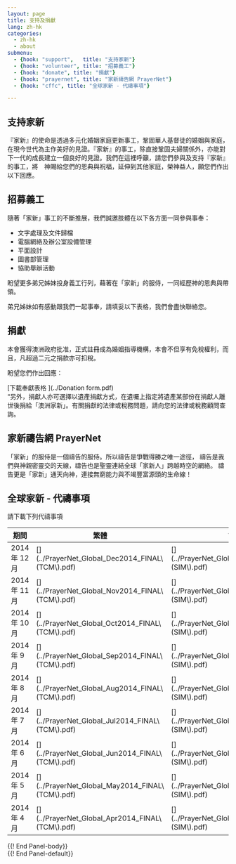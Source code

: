 ```yaml
---
layout: page
title: 支持及捐獻
lang: zh-hk
categories: 
  - zh-hk
  - about
submenu:
  - {hook: "support",   title: "支持家新"}
  - {hook: "volunteer", title: "招募義工"}
  - {hook: "donate", title: "捐獻"}
  - {hook: "prayernet", title: "家新禱告網 PrayerNet"}
  - {hook: "cffc", title: "全球家新 - 代禱事項"}

---
```


支持家新<a name="support">&nbsp;</a>
-------

『家新』的使命是透過多元化婚姻家庭更新事工，鞏固華人基督徒的婚姻與家庭，在現今世代為主作美好的見證。『家新』的事工，除直接鞏固夫婦關係外，亦能對下一代的成長建立一個良好的見證。我們在這裡呼籲，請您們參與及支持『家新』的事工，將　神賜給您們的恩典與祝福，延伸到其他家庭，榮神益人，願您們作出以下回應。

招募義工<a name="volunteer">&nbsp;</a>
--------
隨著「家新」事工的不斷推展，我們誠邀肢體在以下各方面一同參與事奉：

- 文字處理及文件歸檔
- 電腦網絡及辦公室設備管理
- 平面設計
- 圖書部管理
- 協助舉辦活動

盼望更多弟兄姊妹投身義工行列，藉著在「家新」的服侍，一同經歷神的恩典與帶領。

弟兄姊妹如有感動跟我們一起事奉，請填妥以下表格，我們會盡快聯絡您。

捐獻<a name="donate">&nbsp;</a>
----
本會獲得澳洲政府批准，正式註冊成為婚姻指導機構，本會不但享有免稅權利，而且，凡超過二元之捐款亦可扣稅。  

盼望您們作出回應：  


[下載奉獻表格 <span class="glyphicon glyphicon-download-alt"></span>](../Donation form.pdf)  
“另外，捐獻人亦可選擇以遺產捐獻方式，在遺囑上指定將遺產某部份在捐獻人離世後捐給「澳洲家新」。有關捐獻的法律或稅務問題，請向您的法律或稅務顧問查詢。

家新禱告網 PrayerNet<a name="prayernet">&nbsp;</a>
--------------------
「家新」的服侍是一個禱告的服侍。所以禱告是爭戰得勝之唯一途徑，
禱告是我們與神親密靈交的天線，禱告也是聖靈連結全球「家新人」跨越時空的網絡。
禱告更是「家新」通天向神，連接無窮能力與不竭豐富源頭的生命線！ 　


全球家新 - 代禱事項<a name="cffc">&nbsp;</a>
-------------------
請下載下列代禱事項
<div class="panel panel-default">
<div class="panel-body">
<table class="table">
<thead>
<tr>
<th>期間</th><th>繁體</th><th>简体</th>
<tr>
<tbody>
<tr>
<td>2014年&nbsp;12月</td>
<td>
[<span class="glyphicon glyphicon-download-alt"></span>](../PrayerNet_Global_Dec2014_FINAL\(TCM\).pdf)  
</td>
<td>
[<span class="glyphicon glyphicon-download-alt"></span>](../PrayerNet_Global_Dec2014_FINAL\(SIM\).pdf)
</td>
</tr>
<tr>
<td>2014年&nbsp;11月</td>
<td>
[<span class="glyphicon glyphicon-download-alt"></span>](../PrayerNet_Global_Nov2014_FINAL\(TCM\).pdf)  
</td>
<td>
[<span class="glyphicon glyphicon-download-alt"></span>](../PrayerNet_Global_Nov2014_FINAL\(SIM\).pdf)
</td>
</tr>
<tr>
<td>2014年&nbsp;10月</td>
<td>
[<span class="glyphicon glyphicon-download-alt"></span>](../PrayerNet_Global_Oct2014_FINAL\(TCM\).pdf)  
</td>
<td>
[<span class="glyphicon glyphicon-download-alt"></span>](../PrayerNet_Global_Oct2014_FINAL\(SIM\).pdf)
</td>
</tr>
<tr>
<td>2014年&nbsp;9月</td>
<td>
[<span class="glyphicon glyphicon-download-alt"></span>](../PrayerNet_Global_Sep2014_FINAL\(TCM\).pdf)  
</td>
<td>
[<span class="glyphicon glyphicon-download-alt"></span>](../PrayerNet_Global_Sep2014_FINAL\(SIM\).pdf)
</td>
</tr>
<tr>
<td>2014年&nbsp;8月</td>
<td>
[<span class="glyphicon glyphicon-download-alt"></span>](../PrayerNet_Global_Aug2014_FINAL\(TCM\).pdf)  
</td>
<td>
[<span class="glyphicon glyphicon-download-alt"></span>](../PrayerNet_Global_Aug2014_FINAL\(SIM\).pdf)
</td>
</tr>
<tr>
<td>2014年&nbsp;7月</td>
<td>
[<span class="glyphicon glyphicon-download-alt"></span>](../PrayerNet_Global_Jul2014_FINAL\(TCM\).pdf)  
</td>
<td>
[<span class="glyphicon glyphicon-download-alt"></span>](../PrayerNet_Global_Jul2014_FINAL\(SIM\).pdf)
</td>
</tr>
<tr>
<td>2014年&nbsp;6月</td>
<td>
[<span class="glyphicon glyphicon-download-alt"></span>](../PrayerNet_Global_Jun2014_FINAL\(TCM\).pdf)  
</td>
<td>
[<span class="glyphicon glyphicon-download-alt"></span>](../PrayerNet_Global_Jun2014_FINAL\(SIM\).pdf)
</td>
</tr>
<tr>
<td>2014年&nbsp;5月</td>
<td>
[<span class="glyphicon glyphicon-download-alt"></span>](../PrayerNet_Global_May2014_FINAL\(TCM\).pdf)
</td>
<td>
[<span class="glyphicon glyphicon-download-alt"></span>](../PrayerNet_Global_May2014_FINAL\(SIM\).pdf)
</td>
</tr>
<tr>
<td>2014年&nbsp;4月</td>
<td>
[<span class="glyphicon glyphicon-download-alt"></span>](../PrayerNet_Global_Apr2014_FINAL\(TCM\).pdf)
</td>
<td>
[<span class="glyphicon glyphicon-download-alt"></span>](../PrayerNet_Global_Apr2014_FINAL\(SIM\).pdf)
</td>
</tr>
</tbody>
</thead>
</table>
</div> {{! End Panel-body}}
</div> {{! End Panel-default}}
